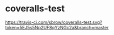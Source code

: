 # coveralls-test

https://travis-ci.com/sbrow/coveralls-test.svg?token=5EJ5s5Np2UF8qYzNGc2a&branch=master
